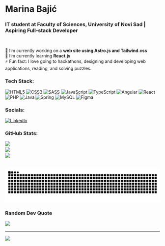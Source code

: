# Marina Bajić
### IT student at Faculty of Sciences, University of Novi Sad | Aspiring Full-stack Developer
<br>

🔭 I’m currently working on a **web site using Astro.js and Tailwind.css**<br>
🌱 I’m currently learning **React.js**<br>
⚡ Fun fact: I love going to hackathons, designing and developing web applications, reading, and solving puzzles.<br>

### Tech Stack:
![HTML5](https://img.shields.io/badge/html5-%23E34F26.svg?style=for-the-badge&logo=html5&logoColor=white)
![CSS3](https://img.shields.io/badge/css3-%231572B6.svg?style=for-the-badge&logo=css3&logoColor=white)
![SASS](https://img.shields.io/badge/SASS-hotpink.svg?style=for-the-badge&logo=SASS&logoColor=white)
![JavaScript](https://img.shields.io/badge/javascript-%23323330.svg?style=for-the-badge&logo=javascript&logoColor=%23F7DF1E)
![TypeScript](https://img.shields.io/badge/typescript-%23007ACC.svg?style=for-the-badge&logo=typescript&logoColor=white)
![Angular](https://img.shields.io/badge/angular-%23DD0031.svg?style=for-the-badge&logo=angular&logoColor=white)
![React](https://img.shields.io/badge/react-%2320232a.svg?style=for-the-badge&logo=react&logoColor=%2361DAFB)
![PHP](https://img.shields.io/badge/php-%23777BB4.svg?style=for-the-badge&logo=php&logoColor=white)
![Java](https://img.shields.io/badge/java-%23ED8B00.svg?style=for-the-badge&logo=openjdk&logoColor=white)
![Spring](https://img.shields.io/badge/spring-%236DB33F.svg?style=for-the-badge&logo=spring&logoColor=white)
![MySQL](https://img.shields.io/badge/mysql-%2300000f.svg?style=for-the-badge&logo=mysql&logoColor=white)
![Figma](https://img.shields.io/badge/figma-%23F24E1E.svg?style=for-the-badge&logo=figma&logoColor=white)

### Socials:
[![LinkedIn](https://img.shields.io/badge/LinkedIn-%230077B5.svg?style=for-the-badge&logo=linkedin&logoColor=white)](https://linkedin.com/in/marina-bajic) 

### GitHub Stats:
![](https://github-readme-stats.vercel.app/api?username=MarinaBajic&theme=dark&hide_border=true&include_all_commits=true&count_private=true)<br/>
![](https://github-readme-streak-stats.herokuapp.com/?user=MarinaBajic&theme=dark&hide_border=true)<br/>
![](https://github-readme-stats.vercel.app/api/top-langs/?username=MarinaBajic&theme=dark&hide_border=true&include_all_commits=true&count_private=true&layout=compact)

<br clear="both">
<img src="https://raw.githubusercontent.com/MarinaBajic/MarinaBajic/output/snake.svg" alt="Snake animation" />

###

### Random Dev Quote
![](https://quotes-github-readme.vercel.app/api?type=horizontal&theme=dark)

---
[![](https://visitcount.itsvg.in/api?id=MarinaBajic&label=Profile%20Views&color=9&icon=6&pretty=true)](https://visitcount.itsvg.in)
